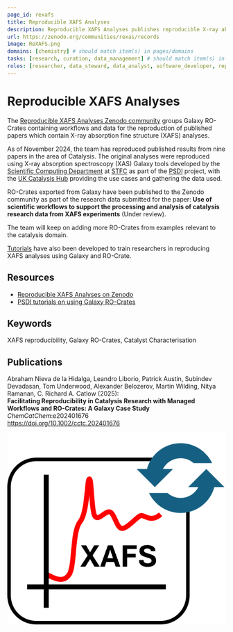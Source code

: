 ```yaml
---
page_id: rexafs
title: Reproducible XAFS Analyses
description: Reproducible XAFS Analyses publishes reproducible X-ray absorption fine structure (XAFS) analyses using Galaxy RO-Crates, targeting the area of Catalysis.
url: https://zenodo.org/communities/rexas/records
image: ReXAFS.png
domains: [chemistry] # should match item(s) in pages/domains
tasks: [research, curation, data_management] # should match item(s) in pages/tasks
roles: [researcher, data_steward, data_analyst, software_developer, repository_manager] # should match item(s) in pages/roles
---
```

<!--
   Copyright 2019-2022 RO-Crate contributors
   <https://github.com/ResearchObject/ro-crate/graphs/contributors>

   Licensed under the Apache License, Version 2.0 (the "License");
   you may not use this file except in compliance with the License.
   You may obtain a copy of the License at

       http://www.apache.org/licenses/LICENSE-2.0

   Unless required by applicable law or agreed to in writing, software
   distributed under the License is distributed on an "AS IS" BASIS,
   WITHOUT WARRANTIES OR CONDITIONS OF ANY KIND, either express or implied.
   See the License for the specific language governing permissions and
   limitations under the License.
-->

# Reproducible XAFS Analyses

The [Reproducible XAFS Analyses Zenodo community](https://zenodo.org/communities/rexas/records) groups Galaxy RO-Crates containing workflows and data for the reproduction of published papers which contain X-ray absorption fine structure (XAFS) analyses.

As of November 2024, the team has reproduced published results from nine papers in the area of Catalysis. The original analyses were reproduced using X-ray absorption spectroscopy (XAS) Galaxy tools developed by the [Scientific Computing Department](https://www.scd.stfc.ac.uk/Pages/home.aspx) at [STFC](https://www.ukri.org/councils/stfc/) as part of the [PSDI](https://www.psdi.ac.uk) project, with the [UK Catalysis Hub](https://www.ukcatalysishub.org) providing the use cases and gathering the data used.

RO-Crates exported from Galaxy have been published to the Zenodo community as part of the research data submitted for the paper: **Use of scientific workflows to support the processing and analysis of catalysis research data from XAFS experiments** (Under review). 

The team will keep on adding more RO-Crates from examples relevant to the catalysis domain. 

[Tutorials](https://xerte.cardiff.ac.uk/play_22679#PG1732791153760) have also been developed to train researchers in reproducing XAFS analyses using Galaxy and RO-Crate.

## Resources

* [Reproducible XAFS Analyses on Zenodo](https://zenodo.org/communities/rexas/records)
* [PSDI tutorials on using Galaxy RO-Crates](https://xerte.cardiff.ac.uk/play_22679#PG1732791153760)

## Keywords 

XAFS reproducibility, Galaxy RO-Crates, Catalyst Characterisation

## Publications

Abraham Nieva de la Hidalga, Leandro Liborio, Patrick Austin, Subindev Devadasan, Tom Underwood, Alexander Belozerov, Martin Wilding, Nitya Ramanan, C. Richard A. Catlow (2025):  
**Facilitating Reproducibility in Catalysis Research with Managed Workflows and RO-Crates: A Galaxy Case Study**  
_ChemCatChem_:e202401676  
<https://doi.org/10.1002/cctc.202401676>

![ReXAFS logo](../../assets/img/ReXAFS.png)
